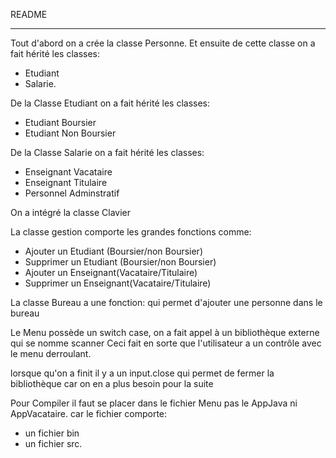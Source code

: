 README
*********************
Tout d'abord on a crée la classe Personne.
Et ensuite de cette classe on a fait hérité les classes:
- Etudiant
- Salarie.

De la Classe Etudiant on a fait hérité les classes:
- Etudiant Boursier 
- Etudiant Non Boursier

De la Classe Salarie on a fait hérité les classes:
- Enseignant Vacataire
- Enseignant Titulaire
- Personnel Adminstratif

On a intégré la classe Clavier

La classe gestion comporte les grandes fonctions comme:
- Ajouter un Etudiant (Boursier/non Boursier)
- Supprimer un Etudiant (Boursier/non Boursier)
- Ajouter un Enseignant(Vacataire/Titulaire)
- Supprimer un Enseignant(Vacataire/Titulaire)

La classe Bureau a une fonction:
qui permet d'ajouter une personne dans le bureau


Le Menu possède un switch case, on a fait appel à un bibliothèque externe qui se nomme scanner
Ceci fait en sorte que l'utilisateur a un contrôle avec le menu derroulant.

lorsque qu'on a finit il y a un input.close qui permet de fermer la bibliothèque car on en a plus besoin pour la suite

Pour Compiler il faut se placer dans le fichier Menu pas le AppJava ni AppVacataire.
car le fichier comporte:
- un fichier bin
- un fichier src.